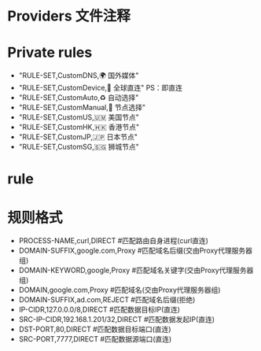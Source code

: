 # Providers 文件注释
# Private rules
  - "RULE-SET,CustomDNS,🌍 国外媒体"
  - "RULE-SET,CustomDevice,🎯 全球直连" PS：即直连
  - "RULE-SET,CustomAuto,♻️ 自动选择"
  - "RULE-SET,CustomManual,🔰 节点选择"
  - "RULE-SET,CustomUS,🇺🇲 美国节点"
  - "RULE-SET,CustomHK,🇭🇰 香港节点"
  - "RULE-SET,CustomJP,🇯🇵 日本节点"
  - "RULE-SET,CustomSG,🇸🇬 狮城节点"


# rule

# 规则格式
  - PROCESS-NAME,curl,DIRECT #匹配路由自身进程(curl直连)
  - DOMAIN-SUFFIX,google.com,Proxy #匹配域名后缀(交由Proxy代理服务器组)
  - DOMAIN-KEYWORD,google,Proxy #匹配域名关键字(交由Proxy代理服务器组)
  - DOMAIN,google.com,Proxy #匹配域名(交由Proxy代理服务器组)
  - DOMAIN-SUFFIX,ad.com,REJECT #匹配域名后缀(拒绝)
  - IP-CIDR,127.0.0.0/8,DIRECT #匹配数据目标IP(直连)
  - SRC-IP-CIDR,192.168.1.201/32,DIRECT #匹配数据发起IP(直连)
  - DST-PORT,80,DIRECT #匹配数据目标端口(直连)
  - SRC-PORT,7777,DIRECT #匹配数据源端口(直连)
